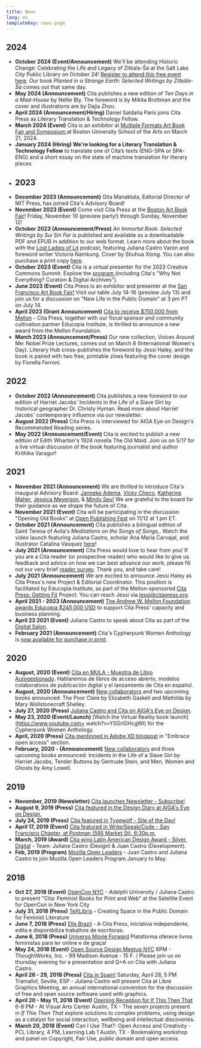 ```yaml
---
title: News
lang: en
templateKey: news-page
---
```

## 2024

* **October 2024 (Event/Announcement)** We'll be attending Historic Change: Celebrating the Life and Legacy of Zitkála-Šá at the Salt Lake City Public Library on October 24! [Register to attend this free event here](https://events.womenshistory.org/events/historic-change-zitkala-sa/). Our book *Planted in a Strange Earth: Selected Writings by Zitkála-Šá* comes out that same day.
* **May 2024 (Announcement)** Cita publishes a new edition of *Ten Days in a Mad-House* by Nellie Bly. The foreword is by Mikita Brottman and the cover and illustrations are by Dajia Zhou. 
* **April 2024 (Announcement/Hiring)** Daniel Saldaña París joins Cita Press as Literary Translation & Technology Fellow.
* **March 2024 (Event)** Cita is an exhibitor at [Multiple Formats Art Book Fair and Symposium ](https://multipleformats.cargo.site/)at Boston University School of the Arts on March 21, 2024.
* **January 2024 (Hiring) We're looking for a Literary Translation & Technology Fellow** to translate one of Cita’s texts (ENG-SPA or SPA-ENG) and a short essay on the state of machine translation for literary pieces
* ## 2023
* **December 2023 (Announcement)** Gita Manaktala, Editorial Director of MIT Press, has joined Cita's Advisory Board!
* **November 2023 (Event)** Come visit Cita Press at the [Boston Art Book Fair](https://bostonartbookfair.com/)! Friday, November 10 (preview party!) through Sunday, November 12! 
* **October 2023 (Announcement/Press)** *An Immortal Book: Selected Writings by Sui Sin Far* is published and available as a downloadable PDF and EPUB in addition to our web format. Learn more about the book with the [Lost Ladies of Lit](https://www.lostladiesoflit.com/podcast) podcast, featuring Juliana Castro Varón and foreword writer Victoria Namkung. Cover by Shuhua Xiong. You can also purchase a print copy [here](https://www.lulu.com/shop/sui-sin-far-and-edith-eaton-and-victoria-namkung-and-shuhua-xiong/an-immortal-book/paperback/product-gjnpk9e.html?page=1&pageSize=4).
* **October 2023 (Event)** Cita is a virtual presenter for the 2023 Creative Commons Summit. Explore the [program ](https://creativecommons.org/2023/09/26/explore-the-2023-cc-global-summit-program/)(including Cita's "Why Not Everything? Curation & Digital Archives").
* **June 2023 (Event)** Cita Press is an exhibitor and presenter at the [San Francisco Art Book Fair!](https://sfartbookfair.com/) Visit our table July 14-16 (preview July 13) and join us for a discussion on "New Life in the Public Domain" at 3 pm PT on July 14.
* **April 2023 (Grant Announcement)** [Cita to receive $750.000 from Mellon](https://github.com/citapress/citapress/blob/832de933034deeaea1356b2ee5a9107c58af3019/assets/Mellon%20Award%202023%20%20Press%20Release.pdf) - Cita Press, together with our fiscal sponsor and community cultivation partner Educopia Institute, is thrilled to announce a new award from the Mellon Foundation.
* **March 2023 (Announcement/Press)** Our new collection, Voices Around Me: Nobel Prize Lectures, comes out on March 8 (International Women's Day). Literary Hub cross-publishes the foreword by Jessi Haley, and the book is paired with two free, printable zines featuring the cover design by Fiorella Ferroni.

## 2022

* **October 2022 (Announcement)** Cita publishes a new foreword to our edition of Harriet Jacobs' Incidents in the Life of a Slave Girl by historical geographer Dr. Christy Hyman. Read more about Harriet Jacobs' contemporary influence via our newsletter.
* **August 2022 (Press)** Cita Press is interviewed for AIGA Eye on Design's Recommended Reading series.
* **May 2022 (Announcement/Event)** Cita is excited to publish a new edition of Edith Wharton's 1924 novella The Old Maid. Join us on 5/17 for a live virtual discussion of the book featuring journalist and author Krithika Varagur!

## 2021

* **November 2021 (Announcement)** We are thrilled to introduce Cita's inaugural Advisory Board: [Janneke Adema](https://openreflections.wordpress.com/), [Vicky Checo](https://knightfoundation.org/employee/vicky-checo/), [Katherine Maher](https://twitter.com/krmaher/), [Jessica Meyerson](https://educopia.org/jessica-meyerson), & [Mindy Seu!](https://mindyseu.com/) We are grateful to the board for their guidance as we shape the future of Cita.
* **November 2021 (Event)** Cita will be participating in the discussion "Opening Old Books" at [Open Publishing Fest](https://openpublishingfest.org/) on 11/12 at 1 pm ET.
* **October 2021 (Announcement)** Cita publishes a bilingual edition of Saint Teresa of Avila's *Meditations on the Songs of Songs,*. Watch the video launch featuring Juliana Castro, scholar Ana María Carvajal, and illustrator Catalina Vásquez [here](#broken-link)!
* **July 2021 (Announcement)** Cita Press would love to hear from you! If you are a Cita reader (or prospective reader) who would like to give us feedback and advice on how we can best advance our work, please fill out our very brief [reader survey](https://forms.gle/HpvBm9rSmGzSoAKB6). Thank you, and take care!
* **July 2021 (Announcement)** We are excited to announce Jessi Haley as Cita Press's new Project & Editorial Coordinator. This position is facilitated by Educopia Institute, as part of the Mellon-sponsored [Cita Press: Getting Fit](https://educopia.org/cita-press-getting-fit/) Project. You can reach Jessi via jessi@citapress.org.
* **April 2021 - 2023 (Announcement)** [The Andrew W. Mellon Foundation awards Educopia $245,000 USD](#broken-link) to support Cita Press' capacity and business planning.
* **April 23 2021 (Event)** Juliana Castro to speak about Cita as part of the [Digital Salon](https://us02web.zoom.us/meeting/register/tZUpcOCpqzIiHNDqJhMa1JUelcxfeC1WgH1U1).
* **February 2021 (Announcement)** Cita's Cypherpunk Women Anthology is [now available for purchase in print](https://store.bookbaby.com/book/cypherpunk-women1).

## 2020

* **August, 2020 (Event)** [Cita en MULA - Muestra de Libro Autogestionado](https://twitter.com/muladelfin/status/1292842070902800384). Hablaremos de libros de acceso abierto, modelos colaborativos de publicación digital y el lanzamiento de Cita en español.
* **August, 2020 (Announcement)** [New collaborators](/pages/collaborate.html) and two upcoming books announced: The Poor Clare by Elizabeth Gaskell and Mathilda by Mary Wollstonecraft Shelley.
* **July 27, 2020 (Press)** [Juliana Castro and Cita on AIGA's Eye on Design](https://eyeondesign.aiga.org/what-is-designs-role-in-violating-or-upholding-digital-rights/).
* **May 23, 2020 (Event/Launch)** \[Watch the Virtual Reality book launch](https://www.youtube.com= watch?v=YSGrlGHcgWI) for the Cypherpunk Women Anthology.
* **April, 2020 (Press)** [Cita mentioned in Adobe XD blogpost](https://xd.adobe.com/ideas/perspectives/social-impact/design-violating-or-upholding-digital-rights/) in "Embrace open access" section.
* **February, 2020 - (Announcement)** [New collaborators](/pages/collaborate.html) and three upcoming books announced: Incidents in the Life of a Slave Girl by Harriet Jacobs, Tender Buttons by Gertrude Stein, and Men, Women and Ghosts by Amy Lowell.

## 2019

* **November, 2019 (Newsletter)** [Cita launches Newsletter - Subscribe!](https://citapress.org/newsletter/)
* **August 9, 2019 (Press)** [Cita featured in the Design Diary at AIGA's Eye on Design.](https://eyeondesign.aiga.org/no-258-inside-debbie-millmans-text-based-art-collection-the-sex-ads-that-dont-make-it-on-the-subway-more/)
* **July 24, 2019 (Press)** [Cita featured in Typewolf - Site of the Day!](https://www.typewolf.com/site-of-the-day=/cita-press)
* **April 17, 2019 (Event)** [Cita featured in Write/Speak/Code - San Francisco Chapter, at Postman (595 Market St), 6:30p.m.](https://www.meetup.com/WriteSpeakCode-SFBay/events/258027001/)
* **March, 2019 (Award)** [Cita wins Latin American Design Award - Silver, Digital](https://awards.latinamericandesign.org/finalistas/cita-press/?g2018=g-20-18) - Team: Juliana Castro (Design) & Juan Castro (Development).
* **Feb, 2019 (Program)** [Mozilla Open Leaders](https://foundation.mozilla.org/en/opportunity/mozilla-open-leaders/round-7/participants/participants---cohort-d/) - Juan Castro and Juliana Castro to join Mozilla Open Leaders Program January to May.

## 2018

* **Oct 27, 2018 (Event)** [OpenCon NYC](https://www.opencon2018.org/opencon_2018_new_york_city/) - Adelphi University / Juliana Castro to present "Cita: Feminist Books for Print and Web" at the Satellite Event for OpenCon in New York City
* **July 31, 2018 (Press)** [TeXLibris](https://blogs.lib.utexas.edu/texlibris/2018/07/31/creating-space-in-the-public-domain-for-feminist-literature/) - Creating Space in the Public Domain for Feminist Literature
* **June 7, 2018 (Press)** [Elle Brazil](https://www.facebook.com/ElleBrasil/posts/10156722882284050?comment_id=10156723882854050&comment_tracking=%7B%22tn%22%3A%22R0%22%7D/) - A Cita Press, iniciativa independente, edita e disponibiliza trabalhos de escritoras.
* **June 6, 2018 (Press)** [Universo Movie Forward](https://universomovieforward.com/2018/06/06/plataforma-oferece-livros-feministas-para-ler-online-e-de-graca/) Plataforma oferece livros feministas para ler online e de graça!
* **May 24, 2018 (Event)** [Open Source Design Meetup NYC](https://www.eventbrite.com/e/open-source-design-meetup-tickets-46161272609/) 6PM - ThoughtWorks, Inc. - 99 Madison Avenue - 15 F. / Please join us on thursday evening for a presentation and Q+A on Cita with Juliana Castro.
* **April 26 - 29, 2018 (Press)** [Cita in Spain!](https://libregraphicsmeeting.org/2018/) Saturday, April 28, 5 PM Tramallol, Seville, ESP - Juliana Castro will present Cita at Libre Graphics Meeting, an annual international convention for the discussion of free and open source software used with graphics.
* **April 20 - May 11, 2018 (Event)** [Opening Reception for If This Then That](https://art.utexas.edu/event/if-then-2018-design-mfa-exhibition) 6-8 PM - At Visual Arts Center Austin, TX - The seven projects present in *If This Then That* explore solutions to complex problems, using design as a catalyst for social interaction, wellbeing and intellectual discoveries.
* **March 20, 2018 (Event)** Can I Use That?: Open Access and Creativity - PCL Library, 4 PM, Learning Lab 1 Austin, TX - Bookmaking workshop and panel on Copyright, Fair Use, public domain and open access.
